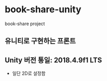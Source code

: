 # book-share-unity
book-share project
## 유니티로 구현하는 프론트

## Unity 버전 통일: 2018.4.9f1 LTS
 - 일단 2D로 설정함
